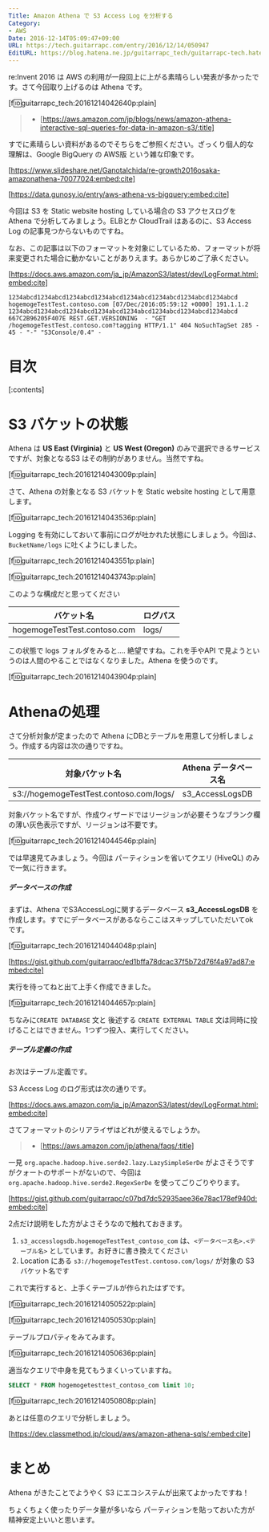 ```yaml
---
Title: Amazon Athena で S3 Access Log を分析する
Category:
- AWS
Date: 2016-12-14T05:09:47+09:00
URL: https://tech.guitarrapc.com/entry/2016/12/14/050947
EditURL: https://blog.hatena.ne.jp/guitarrapc_tech/guitarrapc-tech.hatenablog.com/atom/entry/10328749687198902465
---
```


re:Invent 2016 は AWS の利用が一段回上に上がる素晴らしい発表が多かったです。さて今回取り上げるのは Athena です。

[f:id:guitarrapc_tech:20161214042640p:plain]

> - [https://aws.amazon.com/jp/blogs/news/amazon-athena-interactive-sql-queries-for-data-in-amazon-s3/:title]

すでに素晴らしい資料があるのでそちらをご参照ください。ざっくり個人的な理解は、Google BigQuery の AWS版 という雑な印象です。

[https://www.slideshare.net/GanotaIchida/re-growth2016osaka-amazonathena-70077024:embed:cite]



[https://data.gunosy.io/entry/aws-athena-vs-bigquery:embed:cite]



今回は S3 を Static website hosting している場合の S3 アクセスログを Athena で分析してみましょう。ELBとか CloudTrail はあるのに、S3 Access Log の記事見つからないものですね。

なお、この記事は以下のフォーマットを対象にしているため、フォーマットが将来変更された場合に動かないことがありえます。あらかじめご了承ください。

[https://docs.aws.amazon.com/ja_jp/AmazonS3/latest/dev/LogFormat.html:embed:cite]

```
1234abcd1234abcd1234abcd1234abcd1234abcd1234abcd1234abcd1234abcd hogemogeTestTest.contoso.com [07/Dec/2016:05:59:12 +0000] 191.1.1.2 1234abcd1234abcd1234abcd1234abcd1234abcd1234abcd1234abcd1234abcd 667C2B96205F407E REST.GET.VERSIONING  - "GET /hogemogeTestTest.contoso.com?tagging HTTP/1.1" 404 NoSuchTagSet 285 - 45 - "-" "S3Console/0.4" -
```


# 目次

[:contents]

# S3 バケットの状態

Athena は **US East (Virginia)** と **US West (Oregon)** のみで選択できるサービスですが、対象となるS3 はその制約がありません。当然ですね。

[f:id:guitarrapc_tech:20161214043009p:plain]

さて、Athena の対象となる S3 バケットを Static website hosting として用意します。

[f:id:guitarrapc_tech:20161214043536p:plain]

Logging を有効にしておいて事前にログが吐かれた状態にしましょう。今回は、```BucketName/logs``` に吐くようにしました。

[f:id:guitarrapc_tech:20161214043551p:plain]

[f:id:guitarrapc_tech:20161214043743p:plain]

このような構成だと思ってください

バケット名 | ログパス
---- | ----
hogemogeTestTest.contoso.com | logs/

この状態で logs フォルダをみると.... 絶望ですね。これを手やAPI で見ようというのは人間のやることではなくなりました。Athena を使うのです。

[f:id:guitarrapc_tech:20161214043904p:plain]

# Athenaの処理

さて分析対象が定まったので Athena にDBとテーブルを用意して分析しましょう。作成する内容は次の通りですね。

対象バケット名 | Athena データベース名 | Athena テーブル名
---- | ---- | ----
s3://hogemogeTestTest.contoso.com/logs/ | s3_AccessLogsDB | hogemogeTestTest_contoso_com

対象バケット名ですが、作成ウィザードではリージョンが必要そうなブランク欄の薄い灰色表示ですが、リージョンは不要です。

[f:id:guitarrapc_tech:20161214044546p:plain]

では早速見てみましょう。今回は パーティションを省いてクエリ (HiveQL) のみで一気に行きます。


##### データベースの作成

まずは、Athena でS3AccessLogに関するデータベース **s3_AccessLogsDB** を作成します。すでにデータベースがあるならここはスキップしていただいてok です。

[f:id:guitarrapc_tech:20161214044048p:plain]

[https://gist.github.com/guitarrapc/ed1bffa78dcac37f5b72d76f4a97ad87:embed:cite]

実行を待ってねと出て上手く作成できました。

[f:id:guitarrapc_tech:20161214044657p:plain]

ちなみに```CREATE DATABASE``` 文と 後述する ```CREATE EXTERNAL TABLE``` 文は同時に投げることはできません。1つずつ投入、実行してください。

##### テーブル定義の作成

お次はテーブル定義です。

S3 Access Log のログ形式は次の通りです。

[https://docs.aws.amazon.com/ja_jp/AmazonS3/latest/dev/LogFormat.html:embed:cite]

さてフォーマットのシリアライザはどれが使えるでしょうか。

> - [https://aws.amazon.com/jp/athena/faqs/:title]

一見 ```org.apache.hadoop.hive.serde2.lazy.LazySimpleSerDe``` がよさそうですがクォートのサポートがないので、今回は ```org.apache.hadoop.hive.serde2.RegexSerDe``` を使ってごりごりやります。

[https://gist.github.com/guitarrapc/c07bd7dc52935aee36e78ac178ef940d:embed:cite]

2点だけ説明をした方がよさそうなので触れておきます。

1. ```s3_accesslogsdb.hogemogeTestTest_contoso_com``` は、```<データベース名>.<テーブル名>``` としています。お好きに書き換えてください
1. Location にある ```s3://hogemogeTestTest.contoso.com/logs/``` が対象の S3バケット名です

これで実行すると、上手くテーブルが作られたはずです。

[f:id:guitarrapc_tech:20161214050522p:plain]

[f:id:guitarrapc_tech:20161214050530p:plain]

テーブルプロパティをみてみます。

[f:id:guitarrapc_tech:20161214050636p:plain]

適当なクエリで中身を見てもうまくいっていますね。

```sql
SELECT * FROM hogemogetesttest_contoso_com limit 10;
```

[f:id:guitarrapc_tech:20161214050808p:plain]

あとは任意のクエリで分析しましょう。

[https://dev.classmethod.jp/cloud/aws/amazon-athena-sqls/:embed:cite]

# まとめ

Athena がきたことでようやく S3 にエコシステムが出来てよかったですね！

ちょくちょく使ったりデータ量が多いなら パーティションを貼っておいた方が精神安定上いいと思います。
